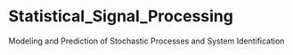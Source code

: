 # Statistical_Signal_Processing
Modeling and Prediction of Stochastic Processes and
System Identification
